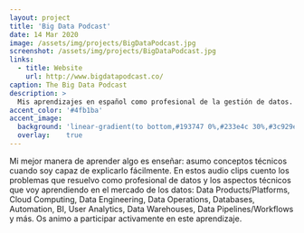 ```yaml
---
layout: project
title: 'Big Data Podcast'
date: 14 Mar 2020
image: /assets/img/projects/BigDataPodcast.jpg
screenshot: /assets/img/projects/BigDataPodcast.jpg
links:
  - title: Website
    url: http://www.bigdatapodcast.co/
caption: The Big Data Podcast
description: >
  Mis aprendizajes en español como profesional de la gestión de datos. Los problemas que resuelvo y aspectos técnicos que voy aprendiendo en este mundo.
accent_color: '#4fb1ba'
accent_image:
  background: 'linear-gradient(to bottom,#193747 0%,#233e4c 30%,#3c929e 50%,#d5d5d4 70%,#cdccc8 100%)'
  overlay:    true
---
```


Mi mejor manera de aprender algo es enseñar: asumo conceptos técnicos cuando soy capaz de explicarlo fácilmente. En estos audio clips cuento los problemas que resuelvo como profesional de datos y los aspectos técnicos que voy aprendiendo en el mercado de los datos: Data Products/Platforms, Cloud Computing, Data Engineering, Data Operations, Databases, Automation, BI, User Analytics, Data Warehouses, Data Pipelines/Workflows y más. Os animo a participar activamente en este aprendizaje.
